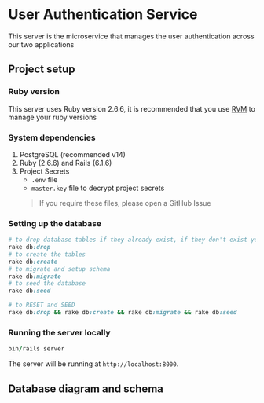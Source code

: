 # User Authentication Service
This server is the microservice that manages the user authentication across our two applications

## Project setup
### Ruby version
This server uses Ruby version 2.6.6, it is recommended that you use [RVM](https://rvm.io/) to manage your ruby versions

### System dependencies
1. PostgreSQL (recommended v14)
2. Ruby (2.6.6) and Rails (6.1.6)
3. Project Secrets
    - `.env` file
    - `master.key` file to decrypt project secrets
    > If you require these files, please open a GitHub Issue

### Setting up the database
```ruby
# to drop database tables if they already exist, if they don't exist yet (i.e. your first time), do NOT run this
rake db:drop
# to create the tables
rake db:create
# to migrate and setup schema
rake db:migrate
# to seed the database
rake db:seed

# to RESET and SEED
rake db:drop && rake db:create && rake db:migrate && rake db:seed
```

### Running the server locally
```ruby
bin/rails server
```
The server will be running at `http://localhost:8000`.

## Database diagram and schema